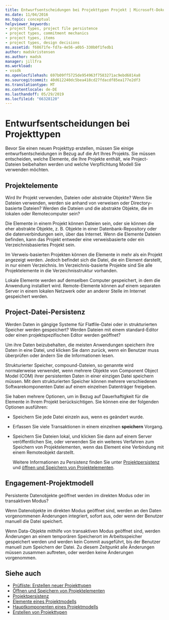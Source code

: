 ```yaml
---
title: Entwurfsentscheidungen bei Projekttypen Projekt | Microsoft-Dokumentation
ms.date: 11/04/2016
ms.topic: conceptual
helpviewer_keywords:
- project types, project file persistence
- project types, commitment mechanics
- project types, items
- project types, design decisions
ms.assetid: f68671fe-fd7a-4e56-a0b5-330b0f1fedb1
author: madskristensen
ms.author: madsk
manager: jillfra
ms.workload:
- vssdk
ms.openlocfilehash: 697b09ff5725de954963f7583271ac9ebd6814a8
ms.sourcegitcommit: 40d612240dc5bea418cd27fdacdf85ea177e2df3
ms.translationtype: MT
ms.contentlocale: de-DE
ms.lasthandoff: 05/29/2019
ms.locfileid: "66328120"
---
```

# <a name="project-type-design-decisions"></a>Entwurfsentscheidungen bei Projekttypen
Bevor Sie einen neuen Projekttyp erstellen, müssen Sie einige entwurfsentscheidungen in Bezug auf die Art Ihres Projekts. Sie müssen entscheiden, welche Elemente, die Ihre Projekte enthält, wie Project-Dateien beibehalten werden und welche Verpflichtung Modell Sie verwenden möchten.

## <a name="project-items"></a>Projektelemente
 Wird Ihr Projekt verwenden, Dateien oder abstrakte Objekte? Wenn Sie Dateien verwenden, werden sie anhand von verweisen oder Directory-basierte Dateien? Werden die Dateien und die abstrakte Objekte, die im lokalen oder Remotecomputer sein?

 Die Elemente in einem Projekt können Dateien sein, oder sie können die eher abstrakte Objekte, z. B. Objekte in einer Datenbank-Repository oder die datenverbindungen sein, über das Internet. Wenn die Elemente Dateien befinden, kann das Projekt entweder eine verweisbasierte oder ein Verzeichnisbasiertes Projekt sein.

 Im Verweis-basierten Projekten können die Elemente in mehr als ein Projekt angezeigt werden. Jedoch befindet sich die Datei, die ein Element darstellt, in nur einem Verzeichnis. Im Verzeichnis-basierte Projekte sind Sie alle Projektelemente in die Verzeichnisstruktur vorhanden.

 Lokale Elemente werden auf demselben Computer gespeichert, in dem die Anwendung installiert wird. Remote-Elemente können auf einem separaten Server in einem lokalen Netzwerk oder an anderer Stelle im Internet gespeichert werden.

## <a name="project-file-persistence"></a>Project-Datei-Persistenz
 Werden Daten in gängige Systeme für Flatfile-Datei oder in strukturierten Speicher werden gespeichert? Werden Dateien mit einem standard-Editor oder einen projektspezifischen Editor werden geöffnet?

 Um ihre Daten beizubehalten, die meisten Anwendungen speichern ihre Daten in eine Datei, und klicken Sie dann zurück, wenn ein Benutzer muss überprüfen oder ändern Sie die Informationen lesen.

 Strukturierter Speicher, compound-Dateien, so genannte wird normalerweise verwendet, wenn mehrere Objekte von Component Object Model (COM) ihrer persistenten Daten in einer einzigen Datei speichern müssen. Mit dem strukturierten Speicher können mehrere verschiedenen Softwarekomponenten Datei auf einem einzelnen Datenträger freigeben.

 Sie haben mehrere Optionen, um in Bezug auf Dauerhaftigkeit für die Elemente in Ihrem Projekt berücksichtigen. Sie können eine der folgenden Optionen ausführen:

- Speichern Sie jede Datei einzeln aus, wenn es geändert wurde.

- Erfassen Sie viele Transaktionen in einem einzelnen **speichern** Vorgang.

- Speichern Sie Dateien lokal, und klicken Sie dann auf einem Server veröffentlichen Sie, oder verwenden Sie ein weiteres Verfahren zum Speichern von Projektelementen, wenn das Element eine Verbindung mit einem Remoteobjekt darstellt.

  Weitere Informationen zu Persistenz finden Sie unter [Projektpersistenz](../../extensibility/internals/project-persistence.md) und [öffnen und Speichern von Projektelementen](../../extensibility/internals/opening-and-saving-project-items.md).

## <a name="project-commitment-model"></a>Engagement-Projektmodell
 Persistente Datenobjekte geöffnet werden im direkten Modus oder im transaktiven Modus?

 Wenn Datenobjekte im direkten Modus geöffnet sind, werden an den Daten vorgenommenen Änderungen integriert, sofort aus, oder wenn der Benutzer manuell die Datei speichert.

 Wenn Data-Objekte mithilfe von transaktiven Modus geöffnet sind, werden Änderungen an einem temporären Speicherort im Arbeitsspeicher gespeichert werden und werden kein Commit ausgeführt, bis der Benutzer manuell zum Speichern der Datei. Zu diesem Zeitpunkt alle Änderungen müssen zusammen auftreten, oder werden keine Änderungen vorgenommen.

## <a name="see-also"></a>Siehe auch
- [Prüfliste: Erstellen neuer Projekttypen](../../extensibility/internals/checklist-creating-new-project-types.md)
- [Öffnen und Speichern von Projektelementen](../../extensibility/internals/opening-and-saving-project-items.md)
- [Projektpersistenz](../../extensibility/internals/project-persistence.md)
- [Elemente eines Projektmodells](../../extensibility/internals/elements-of-a-project-model.md)
- [Hauptkomponenten eines Projektmodells](../../extensibility/internals/project-model-core-components.md)
- [Erstellen von Projekttypen](../../extensibility/internals/creating-project-types.md)